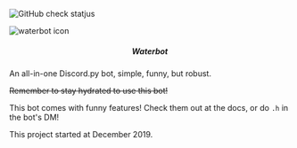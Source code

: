 ![GitHub check statjus](https://github.com/austiko/waterbot/workflows/Build%20bot/badge.svg)

<img style="text-align: center;" src="https://avatars1.githubusercontent.com/u/60726662?s=400&v=4" alt="waterbot icon">
<h5 style="text-align: center;">Waterbot</h5>

An all-in-one Discord.py bot, simple, funny, but robust.

~~Remember to stay hydrated to use this bot!~~

This bot comes with funny features! Check them out at the docs, or do `.h` in the bot's DM!

This project started at December 2019. 